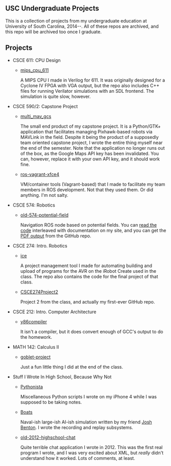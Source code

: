 ## USC Undergraduate Projects

This is a collection of projects from my undergraduate education at University
of South Carolina, 2014--. All of these repos are archived, and this repo will
be archived too once I graduate.

## Projects

-   CSCE 611: CPU Design

    -   [mips\_cpu\_611](https://github.com/NighttimeDriver50000/mips_cpu_611)

        A MIPS CPU I made in Verilog for 611. It was originally designed for a
        Cyclone IV FPGA with VGA output, but the repo also includes C++ files
        for running Verilator simulations with an SDL frontend. The simulation
        is quite slow, however.

-   CSCE 590/2: Capstone Project

    -   [multi\_mav\_gcs](https://github.com/NighttimeDriver50000/multi_mav_gcs)

        The small end product of my capstone project. It is a Python/GTK+
        application that facilitates managing Pixhawk-based robots via MAVLink
        in the field. Despite it being the product of a supposedly team
        oriented capstone project, I wrote the entire thing myself near the end
        of the semester. Note that the application no longer runs out of the
        box, as the Google Maps API key has been invalidated. You can, however,
        replace it with your own API key, and it should work fine.

    -   [ros-vagrant-xfce4](https://github.com/NighttimeDriver50000/ros-vagrant-xfce4)

        VM/container tools (Vagrant-based) that I made to facilitate my team
        members in ROS development. Not that they used them. Or did anything.
        I'm not salty.

-   CSCE 574: Robotics

    -   [old-574-potential-field](https://github.com/NighttimeDriver50000/old-574-potential-field)

        Navigation ROS node based on potential fields. You can [read the
        code][pf-html] interleaved with documentation on my site, and you can
        get the [PDF output][pf-pdf] from the GitHub repo.

        [pf-html]: https://www.tachibanatech.com/potential_field.html
        [pf-pdf]: https://github.com/NighttimeDriver50000/old-574-potential-field/blob/master/doc/potential_field.pdf

-   CSCE 274: Intro. Robotics

    -   [ice](https://github.com/NighttimeDriver50000/ice)

        A project management tool I made for automating building and upload of
        programs for the AVR on the iRobot Create used in the class. The repo
        also contains the code for the final project of that class.

    -   [CSCE274Project2](https://github.com/NighttimeDriver50000/CSCE274Project2)
    
        Project 2 from the class, and actually my first-ever GitHub repo.

-   CSCE 212: Intro. Computer Architecture

    -   [y86compiler](https://github.com/NighttimeDriver50000/Pythonista/tree/master/y86compiler)

        It isn't a compiler, but it does convert enough of GCC's output to do
        the homework.

-   MATH 142: Calculus II

    -   [goblet-project](https://github.com/NighttimeDriver50000/Pythonista/tree/master/goblet-project)

        Just a fun little thing I did at the end of the class.

-   Stuff I Wrote In High School, Because Why Not

    -   [Pythonista](https://github.com/NighttimeDriver50000/Pythonista)

        Miscellaneous Python scripts I wrote on my iPhone 4 while I was supposed to
        be taking notes.

    -   [Boats](https://github.com/90301/Boats)

        Naval-ish large-ish AI-ish simulation written by my friend
        [Josh Benton](https://github.com/90301). I wrote the recording and replay
        subsystems.

    -   [old-2012-highschool-chat](https://github.com/NighttimeDriver50000/old-2012-highschool-chat)

        Quite terrible chat application I wrote in 2012. This was the first real
        program I wrote, and I was very excited about XML, but *really* didn't
        understand how it worked. Lots of comments, at least.
